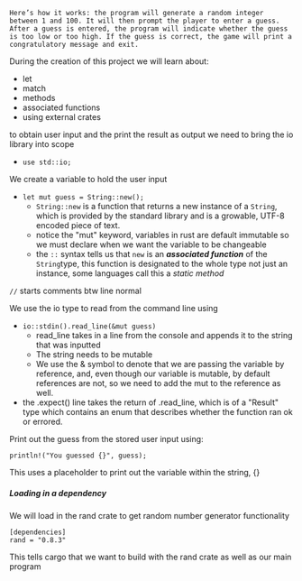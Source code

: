 ```note-blue
Here’s how it works: the program will generate a random integer between 1 and 100. It will then prompt the player to enter a guess. After a guess is entered, the program will indicate whether the guess is too low or too high. If the guess is correct, the game will print a congratulatory message and exit.
```

During the creation of this project we will learn about:

- let
- match
- methods
- associated functions
- using external crates


to obtain user input and the print the result as output we need to bring the io library into scope

- `use std::io;`

We create a variable to hold the user input 

- `let mut guess = String::new();`
	- `String::new` is a function that returns a new instance of a `String`, which is provided by the standard library and is a growable, UTF-8 encoded piece of text.
	- notice the "mut" keyword, variables in rust are default immutable so we must declare when we want the variable to be changeable 
	- the `::` syntax tells us that `new` is an ***associated function*** of the `String`type, this function is designated to the whole type not just an instance, some languages call this a *static method*


`//` starts comments btw line normal

We use the io type to read from the command line using
- `io::stdin().read_line(&mut guess)`
	- read_line takes in a line from the console and appends it to the string that was inputted
	- The string needs to be mutable
	- We use the & symbol to denote that we are passing the variable by reference, and, even though our variable is mutable, by default references are not, so we need to add the mut to the reference as well.
- the .expect() line takes the return of .read_line, which is of a "Result" type which contains an enum that describes whether the function ran ok or errored.

Print out the guess from the stored user input using:

`println!("You guessed {}", guess);`

This uses a placeholder to print out the variable within the string, {}

##### Loading in a dependency

We will load in the rand crate to get random number generator functionality

```
[dependencies]
rand = "0.8.3"
```

This tells cargo that we want to build with the rand crate as well as our main program


